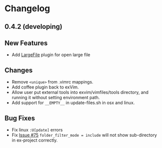 # Changelog

## 0.4.2 (developing)

## New Features

 - Add [LargeFile](https://github.com/vim-scripts/LargeFile) plugin for open large file

## Changes

 - Remove `<unique>` from .vimrc mappings. 
 - Add coffee plugin back to exVim.
 - Allow user put external tools into exvim/vimfiles/tools directory, and running it without setting environment path.   
 - Add support for `__EMPTY__` in update-files.sh in osx and linux.

## Bug Fixes

 - Fix linux `:U[pdate]` errors
 - Fix [Issue #75](https://github.com/exvim/main/issues/75) `folder_filter_mode = include` will not show sub-directory in ex-project correctly.

